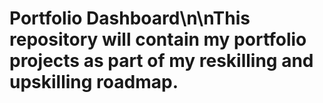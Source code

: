 # Portfolio Dashboard\n\nThis repository will contain my portfolio projects as part of my reskilling and upskilling roadmap.
